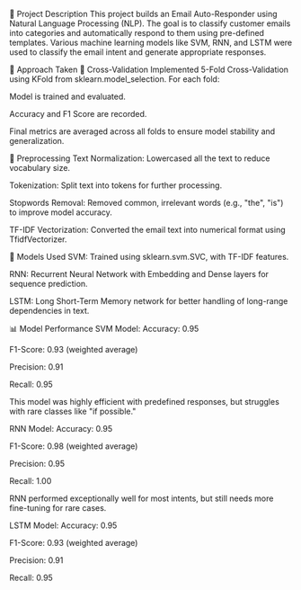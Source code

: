 📘 Project Description
This project builds an Email Auto-Responder using Natural Language Processing (NLP). The goal is to classify customer emails into categories and automatically respond to them using pre-defined templates. Various machine learning models like SVM, RNN, and LSTM were used to classify the email intent and generate appropriate responses.

🚀 Approach Taken
🔁 Cross-Validation
Implemented 5-Fold Cross-Validation using KFold from sklearn.model_selection. For each fold:

Model is trained and evaluated.

Accuracy and F1 Score are recorded.

Final metrics are averaged across all folds to ensure model stability and generalization.

🧰 Preprocessing
Text Normalization: Lowercased all the text to reduce vocabulary size.

Tokenization: Split text into tokens for further processing.

Stopwords Removal: Removed common, irrelevant words (e.g., "the", "is") to improve model accuracy.

TF-IDF Vectorization: Converted the email text into numerical format using TfidfVectorizer.

🧠 Models Used
SVM: Trained using sklearn.svm.SVC, with TF-IDF features.

RNN: Recurrent Neural Network with Embedding and Dense layers for sequence prediction.

LSTM: Long Short-Term Memory network for better handling of long-range dependencies in text.

📊 Model Performance
SVM Model:
Accuracy: 0.95

F1-Score: 0.93 (weighted average)

Precision: 0.91

Recall: 0.95

This model was highly efficient with predefined responses, but struggles with rare classes like "if possible."

RNN Model:
Accuracy: 0.95

F1-Score: 0.98 (weighted average)

Precision: 0.95

Recall: 1.00

RNN performed exceptionally well for most intents, but still needs more fine-tuning for rare cases.

LSTM Model:
Accuracy: 0.95

F1-Score: 0.93 (weighted average)

Precision: 0.91

Recall: 0.95
